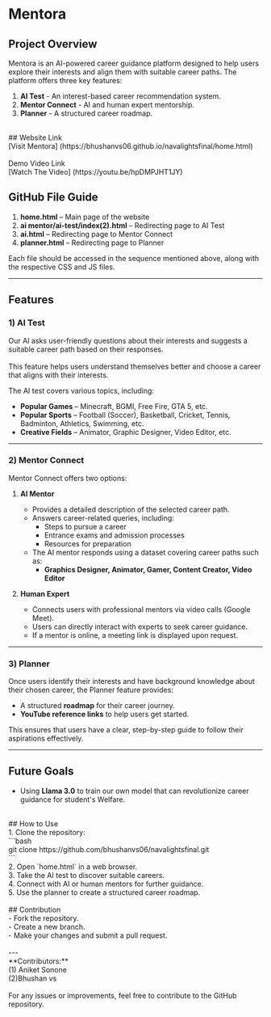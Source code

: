 # Mentora<br/>
## Project Overview<br/>
Mentora is an AI-powered career guidance platform designed to help users explore their interests and align them with suitable career paths. The platform offers three key features:<br/>
1. **AI Test** - An interest-based career recommendation system.<br/>
2. **Mentor Connect** - AI and human expert mentorship.<br/>
3. **Planner** - A structured career roadmap.<br/>
<br/>
## Website Link<br/>
[Visit Mentora] (https://bhushanvs06.github.io/navalightsfinal/home.html)<br/>
<br/>
Demo Video Link<br/>
[Watch The Video] (https://youtu.be/hpDMPJHT1JY)<br/> 

## **GitHub File Guide**  <br/>  
1) **home.html** – Main page of the website  <br/>  
2) **ai mentor/ai-test/index(2).html** – Redirecting page to AI Test  <br/>  
3) **ai.html** – Redirecting page to Mentor Connect  <br/>  
4) **planner.html** – Redirecting page to Planner  <br/>  

Each file should be accessed in the sequence mentioned above, along with the respective CSS and JS files.  <br/>  

---  

## **Features**  <br/>  
### **1) AI Test**  <br/>  
Our AI asks user-friendly questions about their interests and suggests a suitable career path based on their responses.  <br/>  
This feature helps users understand themselves better and choose a career that aligns with their interests.  <br/>  

The AI test covers various topics, including:  <br/>  
- **Popular Games** – Minecraft, BGMI, Free Fire, GTA 5, etc.  <br/>  
- **Popular Sports** – Football (Soccer), Basketball, Cricket, Tennis, Badminton, Athletics, Swimming, etc.  <br/>  
- **Creative Fields** – Animator, Graphic Designer, Video Editor, etc.  <br/>  

---  

### **2) Mentor Connect**  <br/>  
Mentor Connect offers two options:  <br/>  

1. **AI Mentor**  <br/>  
   - Provides a detailed description of the selected career path.  <br/>  
   - Answers career-related queries, including:  <br/>  
     - Steps to pursue a career  <br/>  
     - Entrance exams and admission processes  <br/>  
     - Resources for preparation  <br/>  
   - The AI mentor responds using a dataset covering career paths such as:  <br/>  
     - **Graphics Designer, Animator, Gamer, Content Creator, Video Editor**  <br/>  

2. **Human Expert**  <br/>  
   - Connects users with professional mentors via video calls (Google Meet).  <br/>  
   - Users can directly interact with experts to seek career guidance.  <br/>  
   - If a mentor is online, a meeting link is displayed upon request.  <br/>  

---  

### **3) Planner**  <br/>  
Once users identify their interests and have background knowledge about their chosen career, the Planner feature provides:  <br/>  
- A structured **roadmap** for their career journey.  <br/>  
- **YouTube reference links** to help users get started.  <br/>  

This ensures that users have a clear, step-by-step guide to follow their aspirations effectively.  <br/>  

---  
## Future Goals<br/>
- Using **Llama 3.0** to train our own model that can revolutionize career guidance for student's Welfare.<br/>
<br/>
## How to Use<br/>
1. Clone the repository:<br/>
   ```bash<br/>
   git clone https://github.com/bhushanvs06/navalightsfinal.git<br/>
   ```<br/>
2. Open `home.html` in a web browser.<br/>
3. Take the AI test to discover suitable careers.<br/>
4. Connect with AI or human mentors for further guidance.<br/>
5. Use the planner to create a structured career roadmap.<br/>
<br/>
## Contribution<br/>
- Fork the repository.<br/>
- Create a new branch.<br/>
- Make your changes and submit a pull request.<br/>
<br/>
---<br/>
**Contributors:**<br/>(1) Aniket Sonone<br/>(2)Bhushan vs
<br/><br/>
For any issues or improvements, feel free to contribute to the GitHub repository.<br/>




